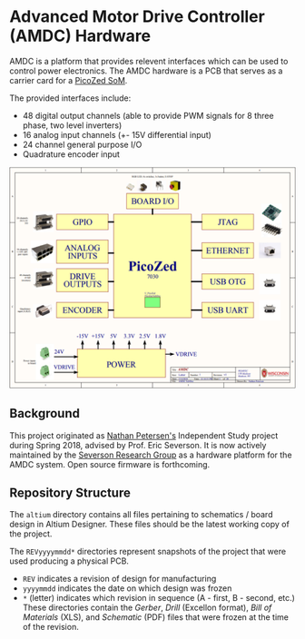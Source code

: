 # Advanced Motor Drive Controller (AMDC) Hardware

AMDC is a platform that provides relevent interfaces which can be used to control power electronics. The AMDC hardware is a PCB that serves as a carrier card for a [PicoZed SoM](http://zedboard.org/product/picozed).

The provided interfaces include:
- 48 digital output channels (able to provide PWM signals for 8 three phase, two level inverters)
- 16 analog input channels (+- 15V differential input)
- 24 channel general purpose I/O
- Quadrature encoder input

![AMDC Block Diagram](amdc-block-diagram.png?raw=true "AMDC Block Diagram")

## Background

This project originated as [Nathan Petersen's](https://github.com/npetersen2) Independent Study project during Spring 2018, advised by Prof. Eric Severson. It is now actively maintained by the [Severson Research Group](http://severson.wempec.wisc.edu/) as a hardware platform for the AMDC system. Open source firmware is forthcoming. 

## Repository Structure

The `altium` directory contains all files pertaining to schematics / board design in Altium Designer. These files should be the latest working copy of the project.

The `REVyyyymmdd*` directories represent snapshots of the project that were used producing a physical PCB.
- `REV` indicates a revision of design for manufacturing
- `yyyymmdd` indicates the date on which design was frozen
- `*` (letter) indicates which revision in sequence (A - first, B - second, etc.)
These directories contain the *Gerber*, *Drill* (Excellon format), *Bill of Materials* (XLS), and *Schematic* (PDF) files that were frozen at the time of the revision.
